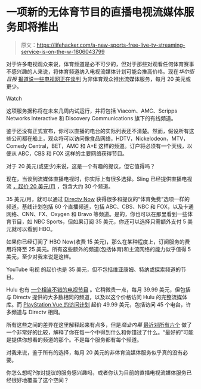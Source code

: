 # 一项新的无体育节目的直播电视流媒体服务即将推出

> 原文：<https://lifehacker.com/a-new-sports-free-live-tv-streaming-service-is-on-the-w-1806043799>

对于许多电视观众来说，体育频道是必不可少的，但对于那些对观看任何体育赛事不感兴趣的人来说，将体育频道纳入电视流媒体计划可能会推高价格。现在*华尔街日报* [报道说一些电视网正在谈判](https://www.wsj.com/articles/coming-soon-a-streaming-tv-bundle-for-people-who-dont-like-sports-1505170652) 为非体育观众推出流媒体服务，每月 20 美元或更少。

Watch

这项服务据称将在未来几周内试运行，并将包括 Viacom、AMC、Scripps Networks Interactive 和 Discovery Communications 旗下的有线频道。

鉴于还没有正式宣布，你可以直播的电台的实际列表还不清楚。然而，假设所有这些公司都在船上，观众将可以访问像食品网络，HDTV，Nickelodeon，MTV，Comedy Central，BET，AMC 和 A+E 这样的频道。订户将必须有一个天线，以便从 ABC，CBS 和 FOX 这样的主要网络获得节目。

对于 20 美元(或更少)来说，这是一个有趣的提议，但它值得吗？

现在，当谈到流媒体直播电视时，你实际上有很多选择。Sling 已经提供直播电视流 [，起价 20 美元/月](https://www.sling.com/?mkwid=szWAWorfE|pcrid|218775613644|pkw|live%20tv%20streaming%20services|pmt|e|pdv|c&cvosrc=ppc.google.D_NB_Test_General+-+TV_Alpha_Two+Button+LP+Control&cvo_crid=218775613644&matchtype=e&campaign=D_NB_Test_General+-+TV_Alpha_Two+Button+LP+Control&group=live+tv+streaming+services&cvo_keyword=live%20tv%20streaming%20services&gclid=Cj0KCQjwruPNBRCKARIsAEYNXIi3EJgXdgI651q9M_umFRR8EsUjgVQCPDSanSwxUatT2-kKjXSEQ_saAkBKEALw_wcB) ，包含大约 30 个频道。

35 美元/月，就可以通过 [Directv Now](https://www.directvnow.com/) 获得很多和提议的“体育免费”选项一样的频道。基线计划包括 60 个直播频道，包括 ABC、CBS、NBC 和 FOX，以及卡通网络、CNN、FX、Oxygen 和 Bravo 等频道。是的，你也可以在那里看到一些体育节目，如 NBC Sports，但如果订阅 35 美元，你还可以选择只需额外支付 5 美元就可以看到 HBO。

如果你已经订阅了 HBO Now(收费 15 美元)，那么在某种程度上，订阅服务的费用将降至 25 美元。所有这些额外的频道(包括体育)和主流网络的能力似乎值得 5 美元，至少对我来说是这样。

YouTube 电视 的起价也是 35 美元，但不包括维亚康姆、特纳或探索频道的节目。

Hulu 也有 [一个相当不错的电视节目](https://www.hulu.com/live-tv) 。它稍微贵一点，每月 39.99 美元，但包括与 Directv 提供的大多数相同的频道，以及以这个价格访问 Hulu 的完整流媒体库。而 [PlayStation Vue 的访问计划](https://www.playstation.com/en-us/network/vue/) 起价 49.99 美元，包括访问 45 个电台，许多频道与 Directv 相同。

所有这些之间的差异在这里解释起来有点多，但是*商业内幕* [最近对所有六个](http://www.businessinsider.com/streaming-services-comparison-hulu-youtube-tv-sling-directv-now-playstation-vue-fubo-2017-8/#playstation-vue-5) 做了一个非常好的比较，解释了你在每一个中得到什么和你错过了什么。“最好的”可能是提供你想看的频道的那个。不是每个服务都有每个频道。

对我来说，鉴于所有的选择，每月 20 美元的非体育流媒体服务似乎真的没有必要。

你怎么想呢?你对提议的服务感兴趣吗，或者你认为目前的直播电视流媒体服务已经很好地覆盖了这个空间？
